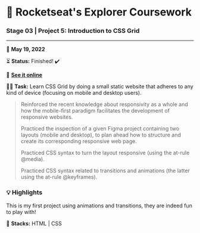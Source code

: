 # 🚀 Rocketseat's Explorer Coursework

### Stage 03 | Project 5: Introduction to CSS Grid

---

📅 **May 19, 2022**

⏳ **Status:** Finished! ✔️

🔗 **[See it online](https://victorsgb.github.io/explorer/project_05/)**

👨‍💻 **Task:** Learn CSS Grid by doing a small static website that adheres to any kind of device (focusing on mobile and desktop users).

> Reinforced the recent knowledge about responsivity as a whole and how the mobile-first paradigm facilitates the development of responsive websites. 
>
> Practiced the inspection of a given Figma project containing two layouts (mobile and desktop), to plan ahead how to structure and create its corresponding responsive web page.
>
> Practiced CSS syntax to turn the layout responsive (using the at-rule @media).
>
> Practiced CSS syntax related to transitions and animations (the latter using the at-rule @keyframes).

### 💡 Highlights

This is my first project using animations and transitions, they are indeed fun to play with!

🌱 **Stacks:** HTML | CSS
